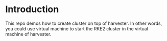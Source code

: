 # Introduction

This repo demos how to create cluster on top of harvester. In other words, you could use virtual machine to start the RKE2 cluster in the virtual machine of harvester.